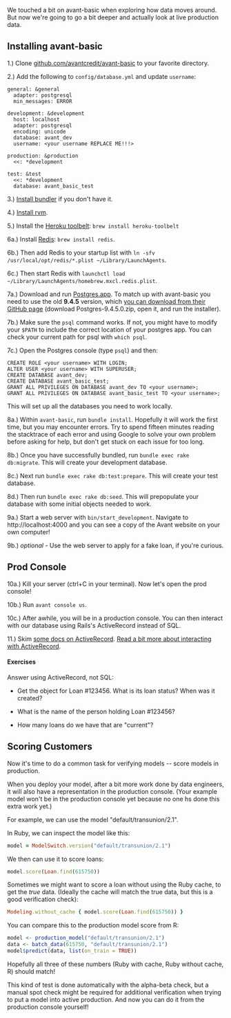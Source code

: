 We touched a bit on avant-basic when exploring how data moves around.  But now we're going to go a bit deeper and actually look at live production data.


## Installing avant-basic

1.) Clone [github.com/avantcredit/avant-basic](https://github.com/avantcredit/avant-basic) to your favorite directory.

2.) Add the following to `config/database.yml` and update `username`:

```
general: &general
  adapter: postgresql
  min_messages: ERROR

development: &development
  host: localhost
  adapter: postgresql
  encoding: unicode
  database: avant_dev
  username: <your username REPLACE ME!!!>

production: &production
  <<: *development

test: &test
  <<: *development
  database: avant_basic_test
```

3.) [Install bundler](http://bundler.io/) if you don't have it.

4.) [Install rvm](http://rvm.io/).

5.) Install the [Heroku toolbelt](https://toolbelt.heroku.com/): `brew install heroku-toolbelt`

6a.) Install [Redis](http://redis.io/): `brew install redis`.

6b.) Then add Redis to your startup list with `ln -sfv /usr/local/opt/redis/*.plist ~/Library/LaunchAgents`.

6c.) Then start Redis with `launchctl load ~/Library/LaunchAgents/homebrew.mxcl.redis.plist`.

7a.) Download and run [Postgres.app](http://postgresapp.com/). To match up with avant-basic you need to use the old **9.4.5** version, which [you can download from their GitHub page](https://github.com/PostgresApp/PostgresApp/releases/tag/9.4.5.0) (download Postgres-9.4.5.0.zip, open it, and run the installer).

7b.) Make sure the `psql` command works. If not, you might have to modify your `$PATH` to include the correct location of your postgres app. You can check your current path for psql with `which psql`.

7c.) Open the Postgres console (type `psql`) and then:

```
CREATE ROLE <your username> WITH LOGIN;
ALTER USER <your username> WITH SUPERUSER;
CREATE DATABASE avant_dev;
CREATE DATABASE avant_basic_test;
GRANT ALL PRIVILEGES ON DATABASE avant_dev TO <your username>;
GRANT ALL PRIVILEGES ON DATABASE avant_basic_test TO <your username>;
```

This will set up all the databases you need to work locally.

8a.) Within `avant-basic`, run `bundle install`.  Hopefully it will work the first time, but you may encounter errors.  Try to spend fifteen minutes reading the stacktrace of each error and using Google to solve your own problem before asking for help, but don't get stuck on each issue for too long.

8b.) Once you have successfully bundled, run `bundle exec rake db:migrate`.  This will create your development database.

8c.) Next run `bundle exec rake db:test:prepare`.  This will create your test database.

8d.) Then run `bundle exec rake db:seed`.  This will prepopulate your database with some initial objects needed to work.

9a.) Start a web server with `bin/start_development`.  Navigate to http://localhost:4000 and you can see a copy of the Avant website on your own computer!

9b.) *optional* - Use the web server to apply for a fake loan, if you're curious.

## Prod Console

10a.) Kill your server (ctrl+C in your terminal).  Now let's open the prod console!

10b.) Run `avant console us`.

10c.) After awhile, you will be in a production console.  You can then interact with our database using Rails's ActiveRecord instead of SQL.

11.) Skim [some docs on ActiveRecord](https://github.com/rails/rails/blob/master/activerecord/README.rdoc).  [Read a bit more about interacting with ActiveRecord](http://www.giantflyingsaucer.com/blog/?p=1891).

#### Exercises

Answer using ActiveRecord, not SQL:

* Get the object for Loan #123456.  What is its loan status?  When was it created?

* What is the name of the person holding Loan #123456?

* How many loans do we have that are "current"?


## Scoring Customers

Now it's time to do a common task for verifying models -- score models in production.

When you deploy your model, after a bit more work done by data engineers, it will also have a representation in the production console.  (Your example model won't be in the production console yet because no one hs done this extra work yet.)

For example, we can use the model "default/transunion/2.1".

In Ruby, we can inspect the model like this:

```Ruby
model = ModelSwitch.version("default/transunion/2.1")
```

We then can use it to score loans:

```Ruby
model.score(Loan.find(615750))
```

Sometimes we might want to score a loan without using the Ruby cache, to get the *true* data. (Ideally the cache will match the true data, but this is a good verification check):

```Ruby
Modeling.without_cache { model.score(Loan.find(615750)) }
```

You can compare this to the production model score from R:

```R
model <- production_model("default/transunion/2.1")
data <- batch_data(615750, "default/transunion/2.1")
model$predict(data, list(on_train = TRUE))
```

Hopefully all three of these numbers (Ruby with cache, Ruby without cache, R) should match!

This kind of test is done automatically with the alpha-beta check, but a manual spot check might be required for additional verification when trying to put a model into active production.  And now you can do it from the production console yourself!
